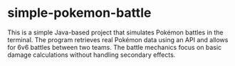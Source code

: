 # simple-pokemon-battle
This is a simple Java-based project that simulates Pokémon battles in the terminal. The program retrieves real Pokémon data using an API and allows for 6v6 battles between two teams. The battle mechanics focus on basic damage calculations without handling secondary effects.
